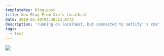 ```yaml
---
templateKey: blog-post
title: New Blog From Xin's localhost
date: 2019-01-20T04:38:13.877Z
description: 'running on localhost, but connected to netlify''s cms'
tags:
  - test
---
```

![](/img/chemex.jpg)
